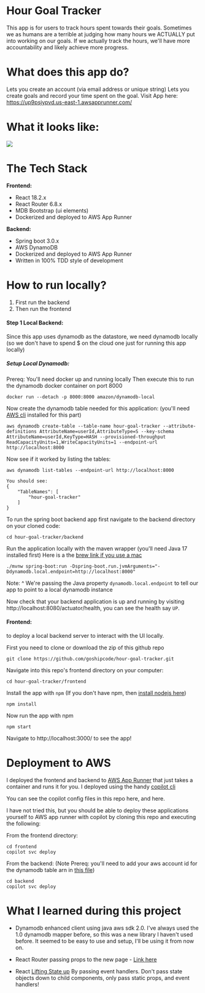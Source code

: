 # Hour Goal Tracker
This app is for users to track hours spent towards their goals. 
Sometimes we as humans are a terrible at judging how many hours we ACTUALLY put into working on our goals.
If we actually track the hours, we'll have more accountability and likely achieve more progress. 

# What does this app do?
Lets you create an account (via email address or unique string)
Lets you create goals and record your time spent on the goal. 
Visit App here: https://up9psjypvd.us-east-1.awsapprunner.com/

# What it looks like:
![](./hour-goal-tracker.gif)

# The Tech Stack
**Frontend:**
* React 18.2.x
* React Router 6.8.x
* MDB Bootstrap (ui elements)
* Dockerized and deployed to AWS App Runner

**Backend:**
* Spring boot 3.0.x
* AWS DynamoDB
* Dockerized and deployed to AWS App Runner
* Written in 100% TDD style of development

# How to run locally?
1. First run the backend
2. Then run the frontend

#### Step 1 Local Backend:

Since this app uses dynamodb as the datastore, we need dynamodb locally (so we don't have to spend $ on the cloud one just for running this app locally)

##### Setup Local Dynamodb:
Prereq: You'll need docker up and running locally
Then execute this to run the dynamodb docker container on port 8000
```
docker run --detach -p 8000:8000 amazon/dynamodb-local
```

Now create the dynamodb table needed for this application: (you'll need [AWS cli](https://docs.aws.amazon.com/cli/latest/userguide/getting-started-install.html) installed for this part)
```
aws dynamodb create-table --table-name hour-goal-tracker --attribute-definitions AttributeName=userId,AttributeType=S --key-schema AttributeName=userId,KeyType=HASH --provisioned-throughput ReadCapacityUnits=1,WriteCapacityUnits=1 --endpoint-url http://localhost:8000
```
Now see if it worked by listing the tables:
```
aws dynamodb list-tables --endpoint-url http://localhost:8000

You should see:
{
    "TableNames": [
        "hour-goal-tracker"
    ]
}
```

To run the spring boot backend app first navigate to the backend directory on your cloned code:
```
cd hour-goal-tracker/backend
```

Run the application locally with the maven wrapper (you'll need Java 17 installed first) Here is a the [brew link if you use a mac](https://formulae.brew.sh/formula/openjdk@17)

```
./mvnw spring-boot:run -Dspring-boot.run.jvmArguments="-Ddynamodb.local.endpoint=http://localhost:8000"
```
Note: ^ We're passing the Java property `dynamodb.local.endpoint` to tell our app to point to a local dynamodb instance

Now check that your backend application is up and running by visiting http://localhost:8080/actuator/health, you can see the health say `UP`.


#### Frontend:
 
to deploy a local backend server to interact with the UI locally.

First you need to clone or download the zip of this github repo
```                                                                                                            
git clone https://github.com/goshipcode/hour-goal-tracker.git                                               
```                                                                                                            

Navigate into this repo's frontend directory on your computer:
```                                                                                                            
cd hour-goal-tracker/frontend                                                                                 
```                                                                                                            

Install the app with `npm` (If you don't have npm, then [install nodejs here](https://nodejs.org/en/download/))
```                                                                                                            
npm install                                                                                                    
``` 

Now run the app with npm
```                                                                                                            
npm start                                                                                                    
``` 

Navigate to http://localhost:3000/ to see the app!


# Deployment to AWS
I deployed the frontend and backend to [AWS App Runner](https://aws.amazon.com/apprunner/) that just takes a container and runs it for you. 
I deployed using the handy [copilot cli](https://aws.amazon.com/containers/copilot/)

You can see the copilot config files in this repo here, and here. 

I have not tried this, but you should be able to deploy these applications yourself to AWS app runner with copilot by 
cloning this repo and executing the following: 

From the frontend directory:
```
cd frontend
copilot svc deploy
```

From the backend: (Note Prereq: you'll need to add your aws account id for the dynamodb table arn in [this file](./backend/copilot/hgt-backend/addons/mytable-ddb.yaml))
```
cd backend
copilot svc deploy
```


# What I learned during this project
* Dynamodb enhanced client using java aws sdk 2.0. I've always used the 1.0 dynamodb mapper before, so this was a new 
library I haven't used before. It seemed to be easy to use and setup, I'll be using it from now on.

* React Router passing props to the new page - [Link here](https://github.com/goshipcode/hour-goal-tracker/blob/main/frontend/src/components/LoginPage.js#L27)

* React [Lifting State up](https://beta.reactjs.org/learn/sharing-state-between-components) 
  By passing event handlers. Don't pass state objects down to child components, only pass static props, and event handlers!

